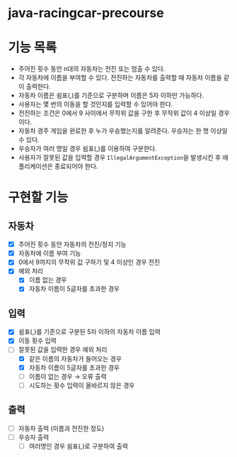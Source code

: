 # java-racingcar-precourse

# 기능 목록

- 주어진 횟수 동안 n대의 자동차는 전진 또는 멈출 수 있다.
- 각 자동차에 이름을 부여할 수 있다. 전진하는 자동차를 출력할 때 자동차 이름을 같이 출력한다.
- 자동차 이름은 쉼표(,)를 기준으로 구분하며 이름은 5자 이하만 가능하다.
- 사용자는 몇 번의 이동을 할 것인지를 입력할 수 있어야 한다.
- 전진하는 조건은 0에서 9 사이에서 무작위 값을 구한 후 무작위 값이 4 이상일 경우이다.
- 자동차 경주 게임을 완료한 후 누가 우승했는지를 알려준다. 우승자는 한 명 이상일 수 있다.
- 우승자가 여러 명일 경우 쉼표(,)를 이용하여 구분한다.
- 사용자가 잘못된 값을 입력할 경우 `IllegalArgumentException`을 발생시킨 후 애플리케이션은 종료되어야 한다.

# 구현할 기능

## 자동차

- [x]  주어진 횟수 동안 자동차의 전진/정지 기능
- [x]  자동차에 이름 부여 기능
- [x]  0에서 9까지의 무작위 값 구하기 및 4 이상인 경우 전진
- [x]  예외 처리
    - [x]  이름 없는 경우
    - [x]  자동차 이름이 5글자를 초과한 경우

## 입력

- [x]  쉼표(,)를 기준으로 구분된 5자 이하의 자동차 이름 입력
- [x]  이동 횟수 입력
- [ ]  잘못된 값을 입력한 경우 예외 처리
    - [x]  같은 이름의 자동차가 들어오는 경우
    - [x]  자동차 이름이 5글자를 초과한 경우
    - [ ]  이름이 없는 경우 → 오류 출력
    - [ ]  시도하는 횟수 입력이 올바르지 않은 경우

## 출력

- [ ]  자동차 출력 (이름과 전진한 정도)
- [ ]  우승자 출력
    - [ ]  여러명인 경우 쉼표(,)로 구분하여 출력